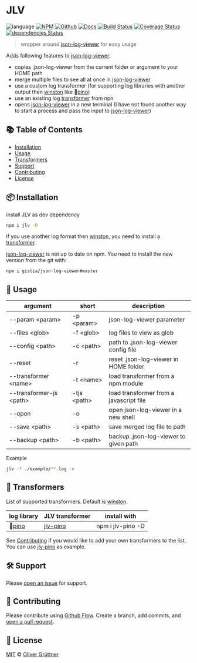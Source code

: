 # JLV 
![language](https://img.shields.io/badge/language-javascript-blue.svg)
[![NPM](https://badgen.net/badge/icon/npm?icon=npm&label)](https://www.npmjs.com/package/jlv)
[![Github](https://badgen.net/badge/icon/github?icon=github&label)](https://github.com/Defkil/jlv)
[![Docs](https://badgen.net/badge/docs/online/blue)](https://defkil.github.io/jlv/master/docs/)
[![Build Status](https://travis-ci.org/Defkil/jlv.svg?branch=master)](https://travis-ci.org/Defkil/jlv)
[![Coverage Status](https://coveralls.io/repos/github/Defkil/jlv/badge.svg?branch=master)](https://coveralls.io/github/Defkil/jlv?branch=master)
[![dependencies Status](https://david-dm.org/defkil/jlv/status.svg)](https://david-dm.org/defkil/jlv)

> wrapper around [json-log-viewer](https://github.com/gistia/json-log-viewer) for easy usage

Adds following features to [json-log-viewer](https://github.com/gistia/json-log-viewer):
- copies .json-log-viewer from the current folder or argument to your HOME path
- merge multiple files to see all at once in [json-log-viewer](https://github.com/gistia/json-log-viewer)
- use a custom log transformer (for supporting log libraries with another output then 
[winston](https://github.com/winstonjs/winston) like :evergreen_tree:[pino](https://github.com/pinojs/pino))
- use an existing log [transformer](#wrench-transformers) from npn
- opens [json-log-viewer](https://github.com/gistia/json-log-viewer) in a new terminal (I have not found another way to start a process and pass the input to [json-log-viewer](https://github.com/gistia/json-log-viewer))

## :books: Table of Contents

- [Installation](#package-installation)
- [Usage](#rocket-usage)
- [Transformers](#wrench-transformers)
- [Support](#hammer_and_wrench-support)
- [Contributing](#memo-contributing)
- [License](#scroll-license)

## :package: Installation

install JLV as dev dependency
```sh
npm i jlv -D
```

if you use another log format then [winston](https://github.com/winstonjs/winston), you need to install a
[transformer](#wrench-transformers).

[json-log-viewer](https://github.com/gistia/json-log-viewer) is not up to date on npm. 
You need to install the new version from the git with:
```sh
npm i gistia/json-log-viewer#master
```
## :rocket: Usage
argument| short| description
--- | --- | ---
--param \<param>|-p \<param>|json-log-viewer parameter
--files \<glob>|-f \<glob>|log files to view as glob
--config \<path>|-c \<path>|path to .json-log-viewer config file
--reset|-r|reset .json-log-viewer in HOME folder
--transformer \<name>|-t \<name>|load transformer from a npm module
--transformer-js \<path>|-tjs \<path>|load transformer from a javascript file
--open|-o|open json-log-viewer in a new shell
--save \<path>|-s \<path>|save merged log file to path
--backup \<path>|-b \<path>|backup .json-log-viewer to given path

Example
```sh
jlv -f ./example/**.log -o
```
## :wrench: Transformers
List of supported transformers. Default is [winston](https://github.com/winstonjs/winston).

log library| JLV transformer| install with
--- | --- | ---
:evergreen_tree:[pino](https://github.com/pinojs/pino) | [jlv-pino](https://github.com/Defkil/jlv-pino) | npm i jlv-pino -D

See [Contributing](#memo-contributing) if you would like to add your own transformers to the list. You can use
[jlv-pino](https://github.com/Defkil/jlv-pino) as example.

## :hammer_and_wrench: Support

Please [open an issue](https://github.com/Defkil/jlv/issues/new) for support.

## :memo: Contributing

Please contribute using [Github Flow](https://guides.github.com/introduction/flow/). Create a branch, add commits, and [open a pull request](https://github.com/Defkil/jlv/compare/).

## :scroll: License

[MIT](https://github.com/Defkil/jlv/blob/master/LICENSE) © [Oliver Grüttner](https://github.com/Defkil/)

